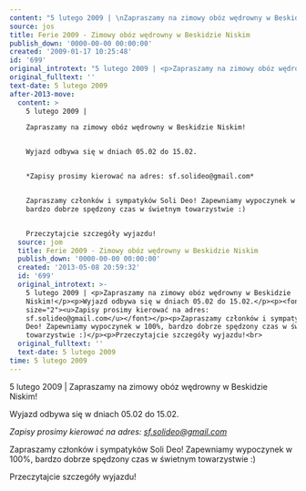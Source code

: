 ```yaml
---
content: "5 lutego 2009 | \nZapraszamy na zimowy obóz wędrowny w Beskidzie Niskim!\n\nWyjazd odbywa się w dniach 05.02 do 15.02.\n\n*Zapisy prosimy kierować na adres: sf.solideo@gmail.com*\n\nZapraszamy członków i sympatyków Soli Deo! Zapewniamy wypoczynek w 100%, bardzo dobrze spędzony czas w świetnym towarzystwie :)\n\nPrzeczytajcie szczegóły wyjazdu!\n\n\n<!--CONTENT FROM OLD SERVER (jos before 2013): 5 lutego 2009 | \nZapraszamy na zimowy obóz wędrowny w Beskidzie Niskim!\n\nWyjazd odbywa się w dniach 05.02 do 15.02.\n\n*Zapisy prosimy kierować na adres: sf.solideo@gmail.com*\n\nZapraszamy członków i sympatyków Soli Deo! Zapewniamy wypoczynek w 100%, bardzo dobrze spędzony czas w świetnym towarzystwie :)\n\nPrzeczytajcie szczegóły wyjazdu!\n\r\n                  \n-->"
source: jos
title: Ferie 2009 - Zimowy obóz wędrowny w Beskidzie Niskim
publish_down: '0000-00-00 00:00:00'
created: '2009-01-17 10:25:48'
id: '699'
original_introtext: "5 lutego 2009 | <p>Zapraszamy na zimowy obóz wędrowny w Beskidzie Niskim!</p><p>Wyjazd odbywa się w dniach 05.02 do 15.02.</p><p><font size=\"2\"><u>Zapisy prosimy kierować na adres: sf.solideo@gmail.com</u></font></p><p>Zapraszamy członków i sympatyków Soli Deo! Zapewniamy wypoczynek w 100%, bardzo dobrze spędzony czas w świetnym towarzystwie :)</p><p>Przeczytajcie szczegóły wyjazdu!<br>\r\n                  "
original_fulltext: ''
text-date: 5 lutego 2009
after-2013-move:
  content: >
    5 lutego 2009 | 

    Zapraszamy na zimowy obóz wędrowny w Beskidzie Niskim!


    Wyjazd odbywa się w dniach 05.02 do 15.02.


    *Zapisy prosimy kierować na adres: sf.solideo@gmail.com*


    Zapraszamy członków i sympatyków Soli Deo! Zapewniamy wypoczynek w 100%,
    bardzo dobrze spędzony czas w świetnym towarzystwie :)


    Przeczytajcie szczegóły wyjazdu!
  source: jom
  title: Ferie 2009 - Zimowy obóz wędrowny w Beskidzie Niskim
  publish_down: '0000-00-00 00:00:00'
  created: '2013-05-08 20:59:32'
  id: '699'
  original_introtext: >-
    5 lutego 2009 | <p>Zapraszamy na zimowy obóz wędrowny w Beskidzie
    Niskim!</p><p>Wyjazd odbywa się w dniach 05.02 do 15.02.</p><p><font
    size="2"><u>Zapisy prosimy kierować na adres:
    sf.solideo@gmail.com</u></font></p><p>Zapraszamy członków i sympatyków Soli
    Deo! Zapewniamy wypoczynek w 100%, bardzo dobrze spędzony czas w świetnym
    towarzystwie :)</p><p>Przeczytajcie szczegóły wyjazdu!<br>
  original_fulltext: ''
  text-date: 5 lutego 2009
time: 5 lutego 2009
---
```

5 lutego 2009 | 
Zapraszamy na zimowy obóz wędrowny w Beskidzie Niskim!

Wyjazd odbywa się w dniach 05.02 do 15.02.

*Zapisy prosimy kierować na adres: sf.solideo@gmail.com*

Zapraszamy członków i sympatyków Soli Deo! Zapewniamy wypoczynek w 100%, bardzo dobrze spędzony czas w świetnym towarzystwie :)

Przeczytajcie szczegóły wyjazdu!


<!--CONTENT FROM OLD SERVER (jos before 2013): 5 lutego 2009 | 
Zapraszamy na zimowy obóz wędrowny w Beskidzie Niskim!

Wyjazd odbywa się w dniach 05.02 do 15.02.

*Zapisy prosimy kierować na adres: sf.solideo@gmail.com*

Zapraszamy członków i sympatyków Soli Deo! Zapewniamy wypoczynek w 100%, bardzo dobrze spędzony czas w świetnym towarzystwie :)

Przeczytajcie szczegóły wyjazdu!

                  
-->

<!--{{json:{"created_date":"2009-01-17 10:25:48","publish_down":"0000-00-00 00:00:00","id":"699"}}}-->